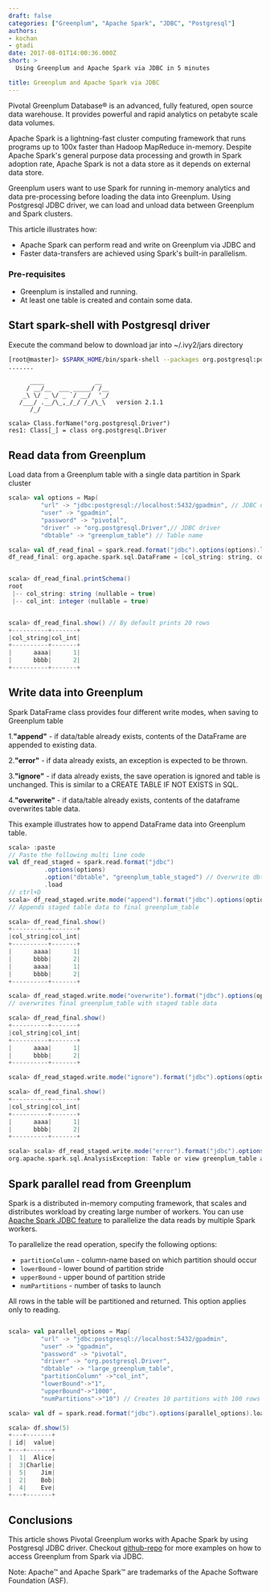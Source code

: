 ```yaml
---
draft: false
categories: ["Greenplum", "Apache Spark", "JDBC", "Postgresql"]
authors:
- kochan
- gtadi
date: 2017-08-01T14:00:36.000Z
short: >
  Using Greenplum and Apache Spark via JDBC in 5 minutes

title: Greenplum and Apache Spark via JDBC
---
```

Pivotal Greenplum Database® is an advanced, fully featured, open source data warehouse. It provides powerful and rapid analytics on petabyte scale data volumes.

Apache Spark is a lightning-fast cluster computing framework that runs programs up to 100x faster than Hadoop MapReduce in-memory. Despite Apache Spark's general purpose data processing and growth in Spark adoption rate, Apache Spark is not a data store as it depends on external data store.

Greenplum users want to use Spark for running in-memory analytics and data pre-processing before loading the data into Greenplum.
Using Postgresql JDBC driver, we can load and unload data between Greenplum and Spark clusters.  

This article illustrates how:

- Apache Spark can perform read and write on Greenplum via JDBC and
- Faster data-transfers are achieved using Spark's built-in parallelism.

### Pre-requisites

- Greenplum is installed and running.
- At least one table is created and contain some data.

##  **Start spark-shell with Postgresql driver**
Execute the command below to download jar into  ~/.ivy2/jars directory

```bash
[root@master]> $SPARK_HOME/bin/spark-shell --packages org.postgresql:postgresql:42.1.1
.......
```
```
      ____              __
     / __/__  ___ _____/ /__
    _\ \/ _ \/ _ `/ __/  '_/
   /___/ .__/\_,_/_/ /_/\_\   version 2.1.1
      /_/

scala> Class.forName("org.postgresql.Driver")
res1: Class[_] = class org.postgresql.Driver
```

## **Read data from Greenplum**

Load data from a Greenplum table with a single data partition in Spark cluster

```scala
scala> val options = Map(
         "url" -> "jdbc:postgresql://localhost:5432/gpadmin", // JDBC url
         "user" -> "gpadmin",
         "password" -> "pivotal",
         "driver" -> "org.postgresql.Driver",// JDBC driver
         "dbtable" -> "greenplum_table") // Table name

scala> val df_read_final = spark.read.format("jdbc").options(options).load // Reads data as 1 partition
df_read_final: org.apache.spark.sql.DataFrame = [col_string: string, col_int: int]


scala> df_read_final.printSchema()
root
 |-- col_string: string (nullable = true)
 |-- col_int: integer (nullable = true)


scala> df_read_final.show() // By default prints 20 rows
+----------+-------+
|col_string|col_int|
+----------+-------+
|      aaaa|      1|
|      bbbb|      2|
+----------+-------+
```

## **Write data into Greenplum**
Spark DataFrame class provides four different write modes, when saving to Greenplum table

1.**"append"** - if data/table already exists, contents of the DataFrame are appended to existing data.

2.**"error"** - if data already exists, an exception is expected to be thrown.

3.**"ignore"** - if data already exists, the save operation is ignored and table is unchanged.
This is similar to a CREATE TABLE IF NOT EXISTS in SQL.

4.**"overwrite"** - if data/table already exists, contents of the dataframe overwrites table data.

This example illustrates how to append DataFrame data into Greenplum table.
```scala
scala> :paste
// Paste the following multi line code
val df_read_staged = spark.read.format("jdbc")
          .options(options)
          .option("dbtable", "greenplum_table_staged") // Overwrite dbtable with another tablename
          .load
// ctrl+D  
scala> df_read_staged.write.mode("append").format("jdbc").options(options).save
// Appends staged table data to final greenplum_table

scala> df_read_final.show()
+----------+-------+
|col_string|col_int|
+----------+-------+
|      aaaa|      1|
|      bbbb|      2|
|      aaaa|      1|
|      bbbb|      2|
+----------+-------+

scala> df_read_staged.write.mode("overwrite").format("jdbc").options(options).save
// overwrites final greenplum_table with staged table data

scala> df_read_final.show()
+----------+-------+
|col_string|col_int|
+----------+-------+
|      aaaa|      1|
|      bbbb|      2|
+----------+-------+

scala> df_read_staged.write.mode("ignore").format("jdbc").options(options).save

scala> df_read_final.show()
+----------+-------+
|col_string|col_int|
+----------+-------+
|      aaaa|      1|
|      bbbb|      2|
+----------+-------+

scala> scala> df_read_staged.write.mode("error").format("jdbc").options(options).save
org.apache.spark.sql.AnalysisException: Table or view greenplum_table already exists. SaveMode: ErrorIfExists.;
```

## **Spark parallel read from Greenplum**
Spark is a distributed in-memory computing framework, that scales and distributes workload by creating large number of workers. You can use [Apache Spark JDBC feature](http://spark.apache.org/docs/latest/sql-programming-guide.html#jdbc-to-other-databases) to parallelize the data reads by multiple Spark workers.

To parallelize the read operation, specify the following options:

-  `partitionColumn` - column-name based on which partition should occur
-  `lowerBound` - lower bound of partition stride
-  `upperBound` - upper bound of partition stride
-  `numPartitions` - number of tasks to launch

All rows in the table will be partitioned and returned. This option applies only to reading.


```scala

scala> val parallel_options = Map(
         "url" -> "jdbc:postgresql://localhost:5432/gpadmin",
         "user" -> "gpadmin",
         "password" -> "pivotal",
         "driver" -> "org.postgresql.Driver",
         "dbtable" -> "large_greenplum_table",
         "partitionColumn" ->"col_int",
         "lowerBound"->"1",
         "upperBound"->"1000",
         "numPartitions"->"10") // Creates 10 partitions with 100 rows each ideally

scala> val df = spark.read.format("jdbc").options(parallel_options).load // Reads data through 10 partitions in parallel

scala> df.show(5)
+---+-------+
| id|  value|
+---+-------+
|  1|  Alice|
|  3|Charlie|
|  5|    Jim|
|  2|    Bob|
|  4|    Eve|
+---+-------+
```

## Conclusions
This article shows Pivotal Greenplum works with Apache Spark by using Postgresql JDBC driver.
Checkout [github-repo](https://github.com/kongyew/greenplum-spark-jdbc) for more examples on how to access Greenplum from Spark via JDBC.


Note: Apache™ and Apache Spark™ are trademarks of the Apache Software Foundation (ASF).
